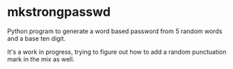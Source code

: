 # mkstrongpasswd
Python program to generate a word based password from 5 random words and a base ten digit.

It's a work in progress, trying to figure out how to add a random punctuation mark in the mix as well.
